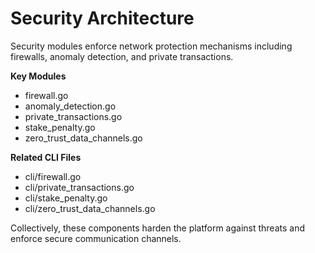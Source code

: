# Security Architecture

Security modules enforce network protection mechanisms including firewalls, anomaly detection, and private transactions.

**Key Modules**
- firewall.go
- anomaly_detection.go
- private_transactions.go
- stake_penalty.go
- zero_trust_data_channels.go

**Related CLI Files**
- cli/firewall.go
- cli/private_transactions.go
- cli/stake_penalty.go
- cli/zero_trust_data_channels.go

Collectively, these components harden the platform against threats and enforce secure communication channels.
